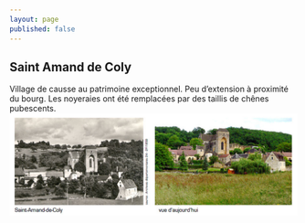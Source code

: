 ```yaml
---
layout: page
published: false
---
```


## Saint Amand de Coly

Village de causse au patrimoine exceptionnel. Peu d’extension à proximité du bourg.
Les noyeraies ont été remplacées par des taillis de chênes pubescents.
![](/data/images/9/histoire/9_HISTOIRE_POPCP3jpg.jpg)
